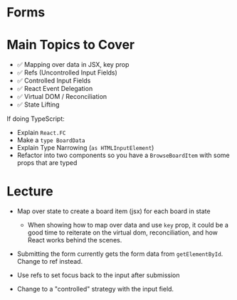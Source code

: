 # Forms

# Main Topics to Cover

- ✅ Mapping over data in JSX, key prop
- ✅ Refs (Uncontrolled Input Fields)
- ✅ Controlled Input Fields
- ✅ React Event Delegation
- ✅ Virtual DOM / Reconciliation
- ✅ State Lifting

If doing TypeScript:

- Explain `React.FC`
- Make a `type BoardData`
- Explain Type Narrowing (`as HTMLInputElement`)
- Refactor into two components so you have a `BrowseBoardItem` with some props that are typed

# Lecture

- Map over state to create a board item (jsx) for each board in state

  - When showing how to map over data and use `key` prop, it could be a good time to reiterate on the virtual dom, reconciliation, and how React works behind the scenes.

- Submitting the form currently gets the form data from `getElementById`. Change to ref instead.
- Use refs to set focus back to the input after submission
- Change to a "controlled" strategy with the input field.
